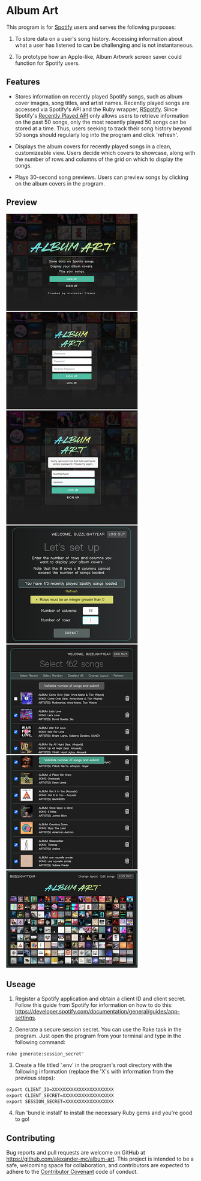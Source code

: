 # Album Art

This program is for [Spotify](www.spotify.com) users and serves the following purposes:

1. To store data on a user's song history. Accessing information about what a user has listened to can be challenging and is not instantaneous.

2. To prototype how an Apple-like, Album Artwork screen saver could function for Spotify users.

## Features

* Stores information on recently played Spotify songs, such as album cover images, song titles, and artist names. Recently played songs are accessed via Spotify's API and the Ruby wrapper, [RSpotify](https://github.com/guilhermesad/rspotify). Since Spotify's [Recently Played API](https://developer.spotify.com/documentation/web-api/reference-beta/) only allows users to retrieve information on the past 50 songs, only the most recently played 50 songs can be stored at a time. Thus, users seeking to track their song history beyond 50 songs should regularly log into the program and click 'refresh'.

* Displays the album covers for recently played songs in a clean, customizeable view. Users decide which covers to showcase, along with the number of rows and columns of the grid on which to display the songs.

* Plays 30-second song previews. Users can preview songs by clicking on the album covers in the program.

## Preview

![Welcome Screen](/public/screenshots/01_Welcome.png)  
![Sign Up Screen](/public/screenshots/02_Sign_Up.png)  
![Log In Screen](/public/screenshots/03_Log_In.png)  
![Set Up Screen](/public/screenshots/04_Set_Up.png)  
![Select Songs Screen 1](/public/screenshots/05_Edit_1.png)  
![Select Songs Screen 2](/public/screenshots/05_Edit_2.png)  
![Display Album Covers Screen](/public/screenshots/06_Display.png)  

## Useage

1. Register a Spotify application and obtain a client ID and client secret. Follow this guide from Spotify for information on how to do this: https://developer.spotify.com/documentation/general/guides/app-settings.

2. Generate a secure session secret. You can use the Rake task in the program. Just open the program from your terminal and type in the following command: 

```
rake generate:session_secret'
```

3. Create a file titled '.env' in the program's root directory with the following information (replace the 'X's with information from the previous steps):

```
export CLIENT_ID=XXXXXXXXXXXXXXXXXXXXXXX
export CLIENT_SECRET=XXXXXXXXXXXXXXXXXXX
export SESSION_SECRET=XXXXXXXXXXXXXXXXXX
```

4. Run 'bundle install' to install the necessary Ruby gems and you're good to go!

## Contributing

Bug reports and pull requests are welcome on GitHub at https://github.com/alexander-mc/album-art. This project is intended to be a safe, welcoming space for collaboration, and contributors are expected to adhere to the [Contributor Covenant](contributor-covenant.org) code of conduct.
